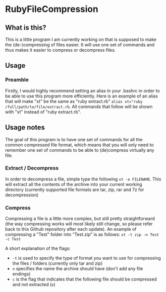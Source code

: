 # RubyFileCompression
## What is this?

This is a little program I am currently working on that is supposed to make the (de-)compressing of files easier. It will use one set of commands and thus makes it easier to compress or decompress files.

## Usage
### Preamble
Firstly, I would highly recommend setting an alias in your .bashrc in order to be able to use this program more efficiently. Here is an example of an alias that will make "xt" be the same as "ruby extract.rb"
`alias xt="ruby /full/path/to/file/extract.rb`. All commands that follow will be shown with "xt" instead of "ruby extract.rb".

## Usage notes
The goal of this program is to have one set of commands for all the common compressed file format, which means that you will only need to remember one set of commands to be able to (de)compress virtually any file.

### Extract / Decompress
In order to decompress a file, simple type the following
`xt -e FILENAME`. This will extract all the contents of the archive into your current working directory (currently supported file formats are tar, zip, rar and 7z for decompression)

### Compress
Compressing a file is a little more complex, but still pretty straightforward (the way compressing works will most likely still change, so please refer back to this Github repository after each update).
An example of compressing a "Test" folder into "Test.zip" is as follows:
`xt -t zip -n Test -c Test`

A short explanation of the flags:
+ `-t` is used to specify the type of format you want to use for compressing the files / folders (currently only tar and zip)
+ `n` specifies the name the archive should have (don't add any file endings)
+ `c` is the flag that indicates that the following file should be compressed and not extracted (`e`)

